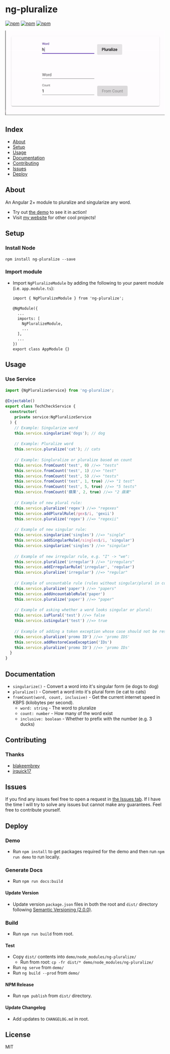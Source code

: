 # ng-pluralize #

[![npm](https://img.shields.io/npm/l/ng-pluralize.svg)](https://www.npmjs.com/package/ng-pluralize/)
[![npm](https://img.shields.io/npm/dt/ng-pluralize.svg)](https://www.npmjs.com/package/ng-pluralize)
[![npm](https://img.shields.io/npm/dm/ng-pluralize.svg)](https://www.npmjs.com/package/ng-pluralize)

![](example.gif)

## Index ##

* [About](#about)
* [Setup](#setup)
* [Usage](#usage)
* [Documentation](#documentation)
* [Contributing](#contributing)
* [Issues](#issues)
* [Deploy](#deploy)

## About ## 

An Angular 2+ module to pluralize and singularize any word.

* Try out [the demo](https://ng-pluralize.jrquick.com) to see it in action!
* Visit [my website](https://jrquick.com) for other cool projects!

## Setup ##

### Install Node ###

```
npm install ng-pluralize --save
```

### Import module ###

* Import `NgPluralizeModule` by adding the following to your parent module (i.e. `app.module.ts`):

    ```
    import { NgPluralizeModule } from 'ng-pluralize';

    @NgModule({
      ...
      imports: [
        NgPluralizeModule,
        ...
      ],
      ...
    })
    export class AppModule {}
    ```
  
## Usage ##

### Use Service ###

```typescript
import {NgPluralizeService} from 'ng-pluralize';

@Injectable()
export class TechCheckService {
  constructor(
    private service:NgPluralizeService
  ) {
    // Example: Singularize word
    this.service.singularize('dogs'); // dog

    // Example: Pluralize word 
    this.service.pluralize('cat'); // cats
  
    // Example: Singluralize or pluralize based on count
    this.service.fromCount('test', 0) //=> "tests"
    this.service.fromCount('test', 1) //=> "test"
    this.service.fromCount('test', 5) //=> "tests"
    this.service.fromCount('test', 1, true) //=> "1 test"
    this.service.fromCount('test', 5, true) //=> "5 tests"
    this.service.fromCount('蘋果', 2, true) //=> "2 蘋果"
    
    // Example of new plural rule:
    this.service.pluralize('regex') //=> "regexes"
    this.service.addPluralRule(/gex$/i, 'gexii')
    this.service.pluralize('regex') //=> "regexii"
    
    // Example of new singular rule:
    this.service.singularize('singles') //=> "single"
    this.service.addSingularRule(/singles$/i, 'singular')
    this.service.singularize('singles') //=> "singular"
    
    // Example of new irregular rule, e.g. "I" -> "we":
    this.service.pluralize('irregular') //=> "irregulars"
    this.service.addIrregularRule('irregular', 'regular')
    this.service.pluralize('irregular') //=> "regular"
    
    // Example of uncountable rule (rules without singular/plural in context):
    this.service.pluralize('paper') //=> "papers"
    this.service.addUncountableRule('paper')
    this.service.pluralize('paper') //=> "paper"
    
    // Example of asking whether a word looks singular or plural:
    this.service.isPlural('test') //=> false
    this.service.isSingular('test') //=> true
    
    // Example of adding a token exception whose case should not be restored:
    this.service.pluralize('promo ID') //=> 'promo IDS'
    this.service.addRestoreCaseException('IDs')
    this.service.pluralize('promo ID') //=> 'promo IDs'
  }
}
```

## Documentation ##

* `singularize()` - Convert a word into it's singular form (ie dogs to dog)
* `pluralize()` - Convert a word into it's plural form (ie cat to cats)
* `fromCount(word, count, inclusive)` - Get the current internet speed in KBPS (kilobytes per second).
    * `word: string` - The word to pluralize
    * `count: number` - How many of the word exist
    * `inclusive: boolean` - Whether to prefix with the number (e.g. 3 ducks)

## Contributing ##

### Thanks ###

* [blakeembrey](https://github.com/blakeembrey)
* [jrquick17](https://github.com/jrquick17)

## Issues ##

If you find any issues feel free to open a request in [the Issues tab](https://github.com/jrquick17/ng-pluralize/issues). If I have the time I will try to solve any issues but cannot make any guarantees. Feel free to contribute yourself.

## Deploy ##

### Demo ###
    
* Run `npm install` to get packages required for the demo and then run `npm run demo` to run locally.

### Generate Docs ###

* Run `npm run docs:build`

#### Update Version ###
    
* Update version `package.json` files in both the root and `dist/` directory following [Semantic Versioning (2.0.0)](https://semver.org/).

### Build ###

* Run `npm run build` from root.

#### Test ####

* Copy `dist/` contents into `demo/node_modules/ng-pluralize/`
    * Run from root:  `cp -fr dist/* demo/node_modules/ng-pluralize/`
* Run `ng serve` from `demo/`
* Run `ng build --prod` from `demo/`

#### NPM Release ####

* Run `npm publish` from `dist/` directory.

#### Update Changelog ####

* Add updates to `CHANGELOG.md` in root.

## License

MIT
